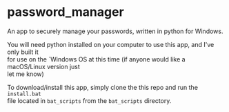 # password_manager
An app to securely manage your passwords, written in python for Windows.<br>

You will need python installed on your computer to use this app, and I've only built it<br>
for use on the `Windows OS at this time (if anyone would like a macOS/Linux version just<br>
let me know)

To download/install this app, simply clone the this repo and run the `install.bat`<br>
file located in `bat_scripts` from the `bat_scripts` directory.
